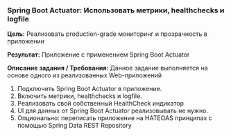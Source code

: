 ### Spring Boot Actuator: Использовать метрики, healthchecks и logfile

**Цель:**
Реализовать production-grade мониторинг и прозрачность в приложении

**Результат:**
Приложение с применением Spring Boot Actuator

**Описание задания / Требования:**
Данное задание выполняется на основе одного из реализованных Web-приложений

1. Подключить Spring Boot Actuator в приложение.
2. Включить метрики, healthchecks и logfile.
3. Реализовать свой собственный HealthCheck индикатор
4. UI для данных от Spring Boot Actuator реализовывать не нужно.
5. Опционально: переписать приложение на HATEOAS принципах с помощью Spring Data REST Repository